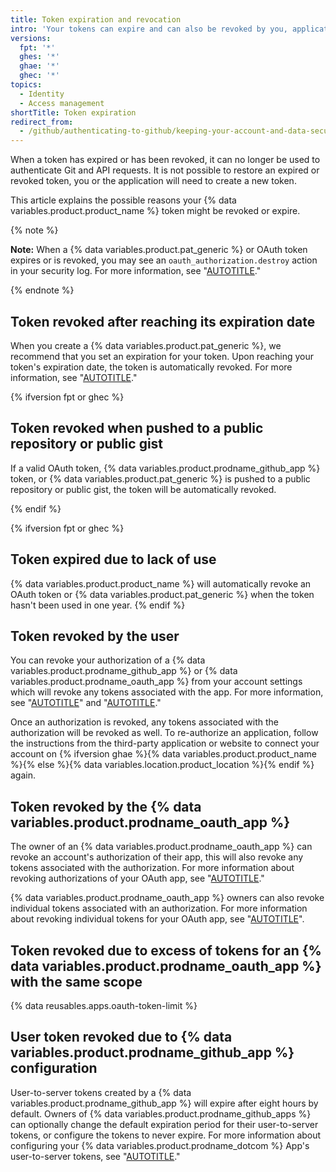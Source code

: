 ```yaml
---
title: Token expiration and revocation
intro: 'Your tokens can expire and can also be revoked by you, applications you have authorized, and {% data variables.product.product_name %} itself.'
versions:
  fpt: '*'
  ghes: '*'
  ghae: '*'
  ghec: '*'
topics:
  - Identity
  - Access management
shortTitle: Token expiration
redirect_from:
  - /github/authenticating-to-github/keeping-your-account-and-data-secure/token-expiration-and-revocation
---
```


When a token has expired or has been revoked, it can no longer be used to authenticate Git and API requests. It is not possible to restore an expired or revoked token, you or the application will need to create a new token.

This article explains the possible reasons your {% data variables.product.product_name %} token might be revoked or expire.

{% note %}

**Note:** When a {% data variables.product.pat_generic %} or OAuth token expires or is revoked, you may see an `oauth_authorization.destroy` action in your security log. For more information, see "[AUTOTITLE](/authentication/keeping-your-account-and-data-secure/reviewing-your-security-log)."

{% endnote %}

## Token revoked after reaching its expiration date

When you create a {% data variables.product.pat_generic %}, we recommend that you set an expiration for your token. Upon reaching your token's expiration date, the token is automatically revoked. For more information, see "[AUTOTITLE](/authentication/keeping-your-account-and-data-secure/creating-a-personal-access-token)."

{% ifversion fpt or ghec %}
## Token revoked when pushed to a public repository or public gist

If a valid OAuth token, {% data variables.product.prodname_github_app %} token, or {% data variables.product.pat_generic %} is pushed to a public repository or public gist, the token will be automatically revoked. 

{% endif %}

{% ifversion fpt or ghec %}
## Token expired due to lack of use

{% data variables.product.product_name %} will automatically revoke an OAuth token or {% data variables.product.pat_generic %} when the token hasn't been used in one year.
{% endif %}

## Token revoked by the user

You can revoke your authorization of a {% data variables.product.prodname_github_app %} or {% data variables.product.prodname_oauth_app %} from your account settings which will revoke any tokens associated with the app. For more information, see "[AUTOTITLE](/apps/using-github-apps/reviewing-your-authorized-integrations)" and "[AUTOTITLE](/apps/oauth-apps/using-oauth-apps/reviewing-your-authorized-applications-oauth)."

Once an authorization is revoked, any tokens associated with the authorization will be revoked as well. To re-authorize an application, follow the instructions from the third-party application or website to connect your account on {% ifversion ghae %}{% data variables.product.product_name %}{% else %}{% data variables.location.product_location %}{% endif %} again.

## Token revoked by the {% data variables.product.prodname_oauth_app %}

The owner of an {% data variables.product.prodname_oauth_app %} can revoke an account's authorization of their app, this will also revoke any tokens associated with the authorization. For more information about revoking authorizations of your OAuth app, see "[AUTOTITLE](/rest/apps#delete-an-app-authorization)."

{% data variables.product.prodname_oauth_app %} owners can also revoke individual tokens associated with an authorization. For more information about revoking individual tokens for your OAuth app, see "[AUTOTITLE](/rest/apps/oauth-applications#delete-an-app-token)".

## Token revoked due to excess of tokens for an {% data variables.product.prodname_oauth_app %} with the same scope

{% data reusables.apps.oauth-token-limit %}

## User token revoked due to {% data variables.product.prodname_github_app %} configuration

User-to-server tokens created by a {% data variables.product.prodname_github_app %} will expire after eight hours by default. Owners of {% data variables.product.prodname_github_apps %} can optionally change the default expiration period for their user-to-server tokens, or configure the tokens to never expire. For more information about configuring your {% data variables.product.prodname_dotcom %} App's user-to-server tokens, see "[AUTOTITLE](/apps/maintaining-github-apps/activating-optional-features-for-apps)."
